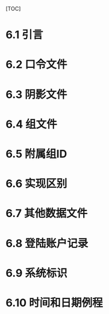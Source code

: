 [TOC]



# 6.1 引言





# 6.2 口令文件





# 6.3 阴影文件





# 6.4 组文件





# 6.5 附属组ID





# 6.6 实现区别





# 6.7 其他数据文件





# 6.8 登陆账户记录





# 6.9 系统标识





# 6.10 时间和日期例程


